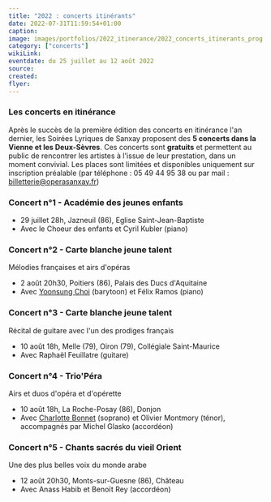 ```yaml
---
title: "2022 : concerts itinérants"
date: 2022-07-31T11:59:54+01:00
caption: 
image: images/portfolios/2022_itinerance/2022_concerts_itinerants_prog.png
category: ["concerts"]
wikiLink: 
eventdate: du 25 juillet au 12 août 2022
source: 
created:
flyer: 
---
```


### Les concerts en itinérance

Après le succès de la première édition des concerts en itinérance l'an dernier, les Soirées Lyriques de Sanxay 
proposent des **5 concerts dans la Vienne et les Deux-Sèvres**.
Ces concerts sont **gratuits** et permettent au public de rencontrer les artistes à l'issue de leur prestation, dans un moment convivial.
Les places sont limitées et disponibles uniquement sur inscription préalable (par téléphone : 05 49 44 95 38 ou
par mail : billetterie@operasanxay.fr)


### Concert n°1 - Académie des jeunes enfants

* 29 juillet 28h, Jazneuil (86), Eglise Saint-Jean-Baptiste
* Avec le Choeur des enfants et Cyril Kubler (piano)


### Concert n°2 - Carte blanche jeune talent

Mélodies françaises et airs d'opéras

* 2 août 20h30, Poitiers (86), Palais des Ducs d'Aquitaine
* Avec [Yoonsung Choi](/artists/yoonsung_choi) (barytoon) et Félix Ramos (piano)


### Concert n°3 - Carte blanche jeune talent

Récital de guitare avec l'un des prodiges français

* 10 août 18h, Melle (79), Oiron (79), Collégiale Saint-Maurice
* Avec Raphaël Feuillatre (guitare)


### Concert n°4 - Trio'Péra

Airs et duos d'opéra et d'opérette

* 10 août 18h, La Roche-Posay (86), Donjon
* Avec [Charlotte Bonnet](/artists/charlotte_bonnet/) (soprano) et Olivier Montmory (ténor), accompagnés par Michel Glasko (accordéon)


### Concert n°5 - Chants sacrés du vieil Orient

Une des plus belles voix du monde arabe

* 12 août 20h30, Monts-sur-Guesne (86), Château
* Avec Anass Habib et Benoït Rey (accordéon)


